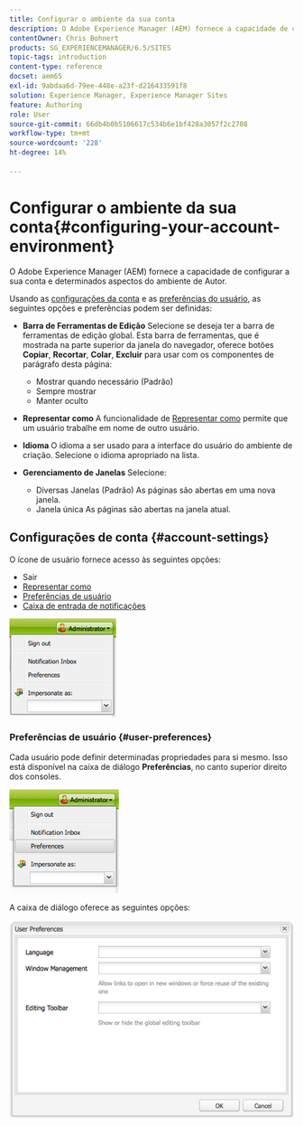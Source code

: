 ```yaml
---
title: Configurar o ambiente da sua conta
description: O Adobe Experience Manager (AEM) fornece a capacidade de configurar a sua conta e determinados aspectos do ambiente de Autor.
contentOwner: Chris Bohnert
products: SG_EXPERIENCEMANAGER/6.5/SITES
topic-tags: introduction
content-type: reference
docset: aem65
exl-id: 9abdaa6d-79ee-448e-a23f-d216433591f8
solution: Experience Manager, Experience Manager Sites
feature: Authoring
role: User
source-git-commit: 66db4b0b5106617c534b6e1bf428a3057f2c2708
workflow-type: tm+mt
source-wordcount: '228'
ht-degree: 14%

---
```


# Configurar o ambiente da sua conta{#configuring-your-account-environment}

O Adobe Experience Manager (AEM) fornece a capacidade de configurar a sua conta e determinados aspectos do ambiente de Autor.

Usando as [configurações da conta](#account-settings) e as [preferências do usuário](#user-preferences), as seguintes opções e preferências podem ser definidas:

* **Barra de Ferramentas de Edição**
Selecione se deseja ter a barra de ferramentas de edição global. Esta barra de ferramentas, que é mostrada na parte superior da janela do navegador, oferece botões **Copiar**, **Recortar**, **Colar**, **Excluir** para usar com os componentes de parágrafo desta página:

   * Mostrar quando necessário (Padrão)
   * Sempre mostrar
   * Manter oculto

* **Representar como**
A funcionalidade de [Representar como](/help/sites-administering/security.md#impersonating-another-user) permite que um usuário trabalhe em nome de outro usuário.

* **Idioma**
O idioma a ser usado para a interface do usuário do ambiente de criação. Selecione o idioma apropriado na lista.

* **Gerenciamento de Janelas**
Selecione:

   * Diversas Janelas (Padrão)
As páginas são abertas em uma nova janela.
   * Janela única
As páginas são abertas na janela atual.

## Configurações de conta {#account-settings}

O ícone de usuário fornece acesso às seguintes opções:

* Sair
* [Representar como](/help/sites-administering/security.md#impersonating-another-user)
* [Preferências de usuário](#user-preferences)
* [Caixa de entrada de notificações](/help/sites-classic-ui-authoring/author-env-inbox.md)

![chlimage_1-122](assets/chlimage_1-122.png)

### Preferências de usuário {#user-preferences}

Cada usuário pode definir determinadas propriedades para si mesmo. Isso está disponível na caixa de diálogo **Preferências**, no canto superior direito dos consoles.

![screen_shot_2012-02-08at105033am](assets/screen_shot_2012-02-08at105033am.png)

A caixa de diálogo oferece as seguintes opções:

![chlimage_1-123](assets/chlimage_1-123.png)
